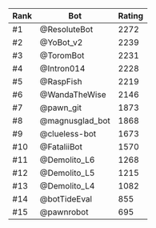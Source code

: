 Rank|Bot|Rating
---|---|---
#1|@ResoluteBot|2272
#2|@YoBot_v2|2239
#3|@ToromBot|2231
#4|@Intron014|2228
#5|@RaspFish|2219
#6|@WandaTheWise|2146
#7|@pawn_git|1873
#8|@magnusglad_bot|1868
#9|@clueless-bot|1673
#10|@FataliiBot|1570
#11|@Demolito_L6|1268
#12|@Demolito_L5|1215
#13|@Demolito_L4|1082
#14|@botTideEval|855
#15|@pawnrobot|695
